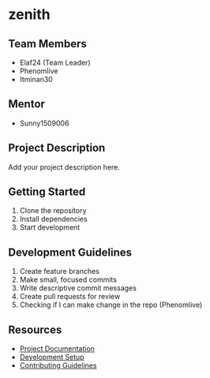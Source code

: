 # zenith

## Team Members
- Elaf24 (Team Leader)
- Phenomlive
- Itminan30

## Mentor
- Sunny1509006

## Project Description
Add your project description here.

## Getting Started
1. Clone the repository
2. Install dependencies
3. Start development

## Development Guidelines
1. Create feature branches
2. Make small, focused commits
3. Write descriptive commit messages
4. Create pull requests for review
5. Checking if I can make change in the repo (Phenomlive)

## Resources
- [Project Documentation](docs/)
- [Development Setup](docs/setup.md)
- [Contributing Guidelines](CONTRIBUTING.md)
  

